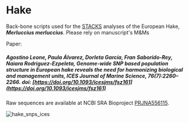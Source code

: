 # Hake
Back-bone scripts used for the [STACKS](https://catchenlab.life.illinois.edu/stacks/) analyses of the European Hake, ***Merluccius merluccius***.
Please rely on manuscript's M&Ms

Paper: 
##### Agostino Leone, Paula Álvarez, Dorleta García, Fran Saborido-Rey, Naiara Rodriguez-Ezpeleta, Genome-wide SNP based population structure in European hake reveals the need for harmonizing biological and management units, ICES Journal of Marine Science, 76(7):2260–2266. doi: [https://doi.org/10.1093/icesjms/fsz161](https://doi.org/10.1093/icesjms/fsz161)

Raw sequences are available at NCBI SRA
Bioproject [PRJNA556115](https://www.ncbi.nlm.nih.gov/bioproject/?term=PRJNA556115).

![hake_snps_ices](https://user-images.githubusercontent.com/51339439/190253486-ebbd65b9-65d2-4e10-b8d3-0cc5f70a980b.jpg)


